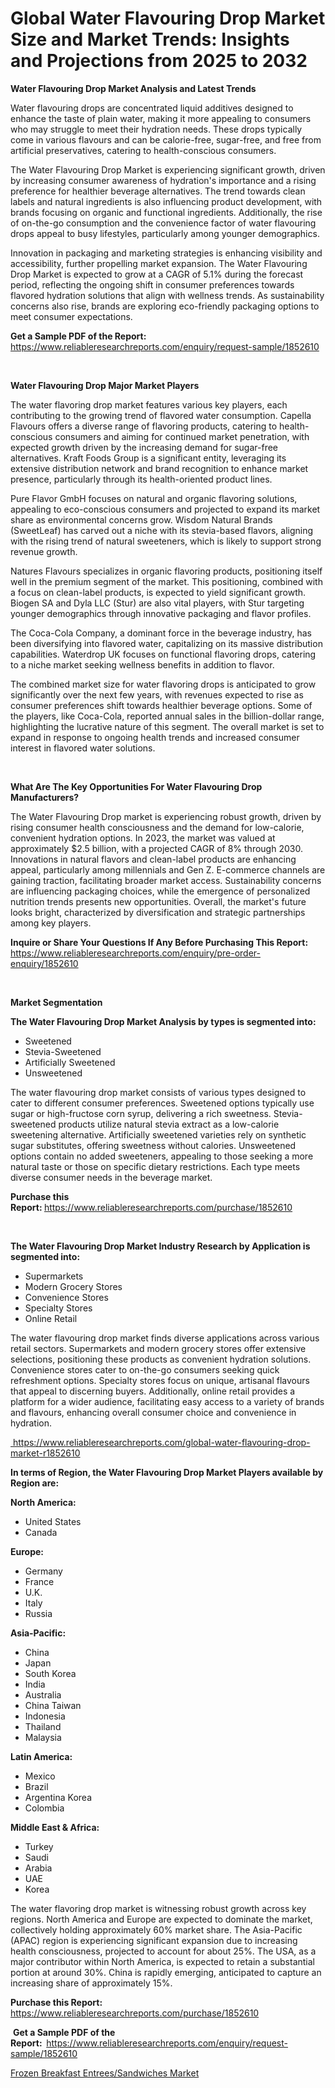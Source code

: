<p><h1>Global Water Flavouring Drop Market Size and Market Trends: Insights and Projections from 2025 to 2032</h1></p><p><strong>Water Flavouring Drop Market Analysis and Latest Trends</strong></p>
<p><p>Water flavouring drops are concentrated liquid additives designed to enhance the taste of plain water, making it more appealing to consumers who may struggle to meet their hydration needs. These drops typically come in various flavours and can be calorie-free, sugar-free, and free from artificial preservatives, catering to health-conscious consumers. </p><p>The Water Flavouring Drop Market is experiencing significant growth, driven by increasing consumer awareness of hydration's importance and a rising preference for healthier beverage alternatives. The trend towards clean labels and natural ingredients is also influencing product development, with brands focusing on organic and functional ingredients. Additionally, the rise of on-the-go consumption and the convenience factor of water flavouring drops appeal to busy lifestyles, particularly among younger demographics.</p><p>Innovation in packaging and marketing strategies is enhancing visibility and accessibility, further propelling market expansion. The Water Flavouring Drop Market is expected to grow at a CAGR of 5.1% during the forecast period, reflecting the ongoing shift in consumer preferences towards flavored hydration solutions that align with wellness trends. As sustainability concerns also rise, brands are exploring eco-friendly packaging options to meet consumer expectations.</p></p>
<p><strong>Get a Sample PDF of the Report:&nbsp;</strong> <a href="https://www.reliableresearchreports.com/enquiry/request-sample/1852610?utm_campaign=2009&utm_medium=2&utm_source=Github&utm_content=ia&utm_term=15022025&utm_id=water-flavouring-drop">https://www.reliableresearchreports.com/enquiry/request-sample/1852610</a></p>
<p>&nbsp;</p>
<p><strong>Water Flavouring Drop Major Market Players</strong></p>
<p><p>The water flavoring drop market features various key players, each contributing to the growing trend of flavored water consumption. Capella Flavours offers a diverse range of flavoring products, catering to health-conscious consumers and aiming for continued market penetration, with expected growth driven by the increasing demand for sugar-free alternatives. Kraft Foods Group is a significant entity, leveraging its extensive distribution network and brand recognition to enhance market presence, particularly through its health-oriented product lines.</p><p>Pure Flavor GmbH focuses on natural and organic flavoring solutions, appealing to eco-conscious consumers and projected to expand its market share as environmental concerns grow. Wisdom Natural Brands (SweetLeaf) has carved out a niche with its stevia-based flavors, aligning with the rising trend of natural sweeteners, which is likely to support strong revenue growth.</p><p>Natures Flavours specializes in organic flavoring products, positioning itself well in the premium segment of the market. This positioning, combined with a focus on clean-label products, is expected to yield significant growth. Biogen SA and Dyla LLC (Stur) are also vital players, with Stur targeting younger demographics through innovative packaging and flavor profiles.</p><p>The Coca-Cola Company, a dominant force in the beverage industry, has been diversifying into flavored water, capitalizing on its massive distribution capabilities. Waterdrop UK focuses on functional flavoring drops, catering to a niche market seeking wellness benefits in addition to flavor.</p><p>The combined market size for water flavoring drops is anticipated to grow significantly over the next few years, with revenues expected to rise as consumer preferences shift towards healthier beverage options. Some of the players, like Coca-Cola, reported annual sales in the billion-dollar range, highlighting the lucrative nature of this segment. The overall market is set to expand in response to ongoing health trends and increased consumer interest in flavored water solutions.</p></p>
<p>&nbsp;</p>
<p><strong>What Are The Key Opportunities For Water Flavouring Drop Manufacturers?</strong></p>
<p><p>The Water Flavouring Drop market is experiencing robust growth, driven by rising consumer health consciousness and the demand for low-calorie, convenient hydration options. In 2023, the market was valued at approximately $2.5 billion, with a projected CAGR of 8% through 2030. Innovations in natural flavors and clean-label products are enhancing appeal, particularly among millennials and Gen Z. E-commerce channels are gaining traction, facilitating broader market access. Sustainability concerns are influencing packaging choices, while the emergence of personalized nutrition trends presents new opportunities. Overall, the market's future looks bright, characterized by diversification and strategic partnerships among key players.</p></p>
<p><strong>Inquire or Share Your Questions If Any Before Purchasing This Report:</strong> <a href="https://www.reliableresearchreports.com/enquiry/pre-order-enquiry/1852610?utm_campaign=2009&utm_medium=2&utm_source=Github&utm_content=ia&utm_term=15022025&utm_id=water-flavouring-drop">https://www.reliableresearchreports.com/enquiry/pre-order-enquiry/1852610</a></p>
<p>&nbsp;</p>
<p><strong>Market Segmentation</strong></p>
<p><strong>The Water Flavouring Drop Market Analysis by types is segmented into:</strong></p>
<p><ul><li>Sweetened</li><li>Stevia-Sweetened</li><li>Artificially Sweetened</li><li>Unsweetened</li></ul></p>
<p><p>The water flavouring drop market consists of various types designed to cater to different consumer preferences. Sweetened options typically use sugar or high-fructose corn syrup, delivering a rich sweetness. Stevia-sweetened products utilize natural stevia extract as a low-calorie sweetening alternative. Artificially sweetened varieties rely on synthetic sugar substitutes, offering sweetness without calories. Unsweetened options contain no added sweeteners, appealing to those seeking a more natural taste or those on specific dietary restrictions. Each type meets diverse consumer needs in the beverage market.</p></p>
<p><strong>Purchase this Report:&nbsp;</strong><a href="https://www.reliableresearchreports.com/purchase/1852610?utm_campaign=2009&utm_medium=2&utm_source=Github&utm_content=ia&utm_term=15022025&utm_id=water-flavouring-drop">https://www.reliableresearchreports.com/purchase/1852610</a></p>
<p>&nbsp;</p>
<p><strong>The Water Flavouring Drop Market Industry Research by Application is segmented into:</strong></p>
<p><ul><li>Supermarkets</li><li>Modern Grocery Stores</li><li>Convenience Stores</li><li>Specialty Stores</li><li>Online Retail</li></ul></p>
<p><p>The water flavouring drop market finds diverse applications across various retail sectors. Supermarkets and modern grocery stores offer extensive selections, positioning these products as convenient hydration solutions. Convenience stores cater to on-the-go consumers seeking quick refreshment options. Specialty stores focus on unique, artisanal flavours that appeal to discerning buyers. Additionally, online retail provides a platform for a wider audience, facilitating easy access to a variety of brands and flavours, enhancing overall consumer choice and convenience in hydration.</p></p>
<p><a href="https://www.reliableresearchreports.com/global-water-flavouring-drop-market-r1852610?utm_campaign=2009&utm_medium=2&utm_source=Github&utm_content=ia&utm_term=15022025&utm_id=water-flavouring-drop">&nbsp;https://www.reliableresearchreports.com/global-water-flavouring-drop-market-r1852610</a></p>
<p><strong>In terms of Region, the Water Flavouring Drop Market Players available by Region are:</strong></p>
<p>
    <p> <strong> North America: </strong>
        <ul>
            <li>United States</li>
            <li>Canada</li>
        </ul>
        </p> 
    <p> <strong> Europe: </strong>
        <ul>
            <li>Germany</li>
            <li>France</li>
            <li>U.K.</li>
            <li>Italy</li>
            <li>Russia</li>
        </ul>
        </p> 
    <p> <strong> Asia-Pacific: </strong>
        <ul>
            <li>China</li>
            <li>Japan</li>
            <li>South Korea</li>
            <li>India</li>
            <li>Australia</li>
            <li>China Taiwan</li>
            <li>Indonesia</li>
            <li>Thailand</li>
            <li>Malaysia</li>
        </ul>
        </p> 
    <p> <strong> Latin America: </strong>
        <ul>
            <li>Mexico</li>
            <li>Brazil</li>
            <li>Argentina Korea</li>
            <li>Colombia</li>
        </ul>
        </p> 
    <p> <strong> Middle East & Africa: </strong>
        <ul>
            <li>Turkey</li>
            <li>Saudi</li>
            <li>Arabia</li>
            <li>UAE</li>
            <li>Korea</li>
        </ul>
    </p>
    </p>
<p><p>The water flavoring drop market is witnessing robust growth across key regions. North America and Europe are expected to dominate the market, collectively holding approximately 60% market share. The Asia-Pacific (APAC) region is experiencing significant expansion due to increasing health consciousness, projected to account for about 25%. The USA, as a major contributor within North America, is expected to retain a substantial portion at around 30%. China is rapidly emerging, anticipated to capture an increasing share of approximately 15%.</p></p>
<p><strong>Purchase this Report: </strong><a href="https://www.reliableresearchreports.com/purchase/1852610?utm_campaign=2009&utm_medium=2&utm_source=Github&utm_content=ia&utm_term=15022025&utm_id=water-flavouring-drop">https://www.reliableresearchreports.com/purchase/1852610</a></p>
<p>&nbsp;<strong>Get a Sample PDF of the Report:&nbsp;&nbsp;</strong><a href="https://www.reliableresearchreports.com/enquiry/request-sample/1852610?utm_campaign=2009&utm_medium=2&utm_source=Github&utm_content=ia&utm_term=15022025&utm_id=water-flavouring-drop">https://www.reliableresearchreports.com/enquiry/request-sample/1852610</a></p>
<p><strong></strong></p>
<p><p><a href="https://github.com/hgf64gh/Market-Research-Report-List-1/blob/main/frozen-breakfast-entreessandwiches-market.md?utm_campaign=2009&utm_medium=2&utm_source=Github&utm_content=ia&utm_term=15022025&utm_id=water-flavouring-drop">Frozen Breakfast Entrees/Sandwiches Market</a></p></p>
